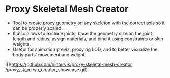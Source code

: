 # Proxy Skeletal Mesh Creator

- Tool to create proxy geometry on any skeleton with the correct axis 
so it can be properly scaled.
- It also allows to exclude joints, base the geometry size on the joint 
length and radius, assign materials, and bind it using constraints or 
skin weights.
- Useful for animation previz, proxy rig LOD, and to better visualize the 
body parts' movement and weight.

![](https://github.com/nintervik/proxy-skeletal-mesh-creator
/proxy_sk_mesh_creator_showcase.gif)
